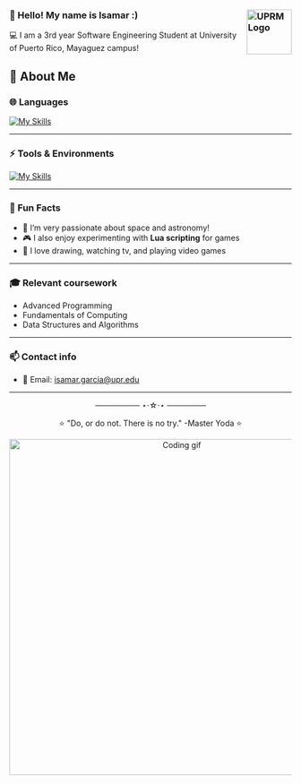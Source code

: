 ### 👋 Hello! My name is Isamar :) <img src="https://www.uprm.edu/wdt/resources/seal-rum-uprm-1280x1280px.png" align="right" width="80" alt="UPRM Logo">

💻 I am a 3rd year Software Engineering Student at University of Puerto Rico, Mayaguez campus! 


## 🚀 About Me

### 🌐 Languages
[![My Skills](https://skillicons.dev/icons?i=python,java,cpp,lua,js)](https://skillicons.dev)

---

### ⚡ Tools & Environments
[![My Skills](https://skillicons.dev/icons?i=vscode,visualstudio,pycharm,git,github,windows,linux)](https://skillicons.dev)

---

### 🌟 Fun Facts
- 🔭 I’m very passionate about space and astronomy!
- 🎮 I also enjoy experimenting with **Lua scripting** for games
- 🌙 I love drawing, watching tv, and playing video games
  
---

### 🎓 Relevant coursework
-  Advanced Programming
-  Fundamentals of Computing
-  Data Structures and Algorithms
  
---

### 📫 Contact info
- 📧 Email: isamar.garcia@upr.edu
  
---
<p align="center">
  ──────── ⋆⋅☆⋅⋆ ───────
</p>

<p align="center">
  ⭐️ "Do, or do not. There is no try." 
  -Master Yoda ⭐️
</p>

<p align="center">
  <img src="https://64.media.tumblr.com/5930b586bacaa2ca3675d8a1304345bd/f6dd5dbbb8bf342a-15/s540x810/85cbd5ab5b9e4c643810ec826221645b1eedc847.gif" width="600" alt="Coding gif">
</p>
